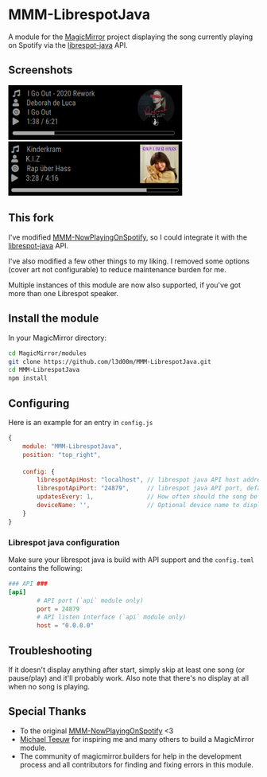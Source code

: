 # MMM-LibrespotJava

A module for the [MagicMirror](https://github.com/MichMich/MagicMirror) project displaying the song currently playing on Spotify via the [librespot-java](https://github.com/librespot-org/librespot-java) API.

## Screenshots

<img src=".github/example1.png" alt="drawing" width="350px"/>
<img src=".github/example2.png" alt="drawing" width="350px"/>

## This fork

I've modified [MMM-NowPlayingOnSpotify](https://github.com/raywo/MMM-NowPlayingOnSpotify), so I could integrate it with the [librespot-java](https://github.com/librespot-org/librespot-java) API.

I've also modified a few other things to my liking. I removed some options (cover art not configurable) to reduce maintenance burden for me.

Multiple instances of this module are now also supported, if you've got more than one Librespot speaker.

## Install the module

In your MagicMirror directory:

```bash
cd MagicMirror/modules
git clone https://github.com/l3d00m/MMM-LibrespotJava.git
cd MMM-LibrespotJava
npm install
```

## Configuring

Here is an example for an entry in `config.js`

```javascript
{
    module: "MMM-LibrespotJava",
    position: "top_right",

    config: {
        librespotApiHost: "localhost", // librespot java API host address (ip)
        librespotApiPort: "24879",     // librespot java API port, default is 24789
        updatesEvery: 1,               // How often should the song be fetched from librespot API in s?
        deviceName: '',                // Optional device name to display next to the progress time
    }
}
```

### Librespot java configuration

Make sure your librespot java is build with API support and the `config.toml` contains the following:

```toml
### API ###
[api]
        # API port (`api` module only)
        port = 24879
        # API listen interface (`api` module only)
        host = "0.0.0.0"
```

## Troubleshooting

If it doesn't display anything after start, simply skip at least one song (or pause/play) and it'll probably work. Also note that there's no display at all when no song is playing.

## Special Thanks

- To the original [MMM-NowPlayingOnSpotify](https://github.com/raywo/MMM-NowPlayingOnSpotify) <3
- [Michael Teeuw](https://github.com/MichMich) for inspiring me and many others to build a MagicMirror module.
- The community of magicmirror.builders for help in the development process and all contributors for finding and fixing errors in this module.
